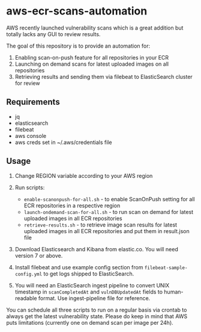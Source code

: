 # aws-ecr-scans-automation

AWS recently launched vulnerability scans which is a great addition but totally lacks any GUI to review results.

The goal of this repository is to provide an automation for:

  1) Enabling scan-on-push feature for all repositories in your ECR
  2) Launching on demand scans for latest uploaded images on all repositories
  3) Retrieving results and sending them via filebeat to ElasticSearch cluster for review
  
  
## Requirements
- jq
- elasticsearch
- filebeat
- aws console
- aws creds set in ~/.aws/credentials file


## Usage
1. Change REGION variable according to your AWS region
2. Run scripts:

	- `enable-scanonpush-for-all.sh` - to enable ScanOnPush setting for all ECR repositories in a respective region
	- `launch-ondemand-scan-for-all.sh` - to run scan on demand for latest uploaded images in all ECR repositories
	- `retrieve-results.sh` - to retrieve image scan results for latest uploaded images in all ECR repositories and put them in result.json file

3. Download Elasticsearch and Kibana from elastic.co. You will need version 7 or above.
4. Install filebeat and use example config section from `filebeat-sample-config.yml` to get logs shipped to ElasticSearch.
5. You will need an ElasticSearch ingest pipeline to convert UNIX timestamp in `scanCompletedAt` and `vulnDBUpdatedAt` fields to human-readable format. Use ingest-pipeline file for reference.
  
  

You can schedule all three scripts to run on a regular basis via crontab to always get the latest vulnerability state. 
Please do keep in mind that AWS puts limitations (currently one on demand scan per image per 24h).

